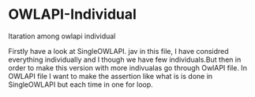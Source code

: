 # OWLAPI-Individual
Itaration among owlapi individual

Firstly have a look at SingleOWLAPI. jav  in this file, I have considred everything individually and I though we have few individuals.But then in order to make this version with more indivualas go through OwlAPI file.
In OWLAPI file I  want to make the assertion like what is is done in SingleOWLAPI but each time in one for loop.
